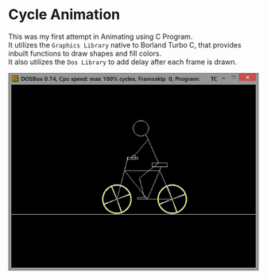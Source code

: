 # Cycle Animation

This was my first attempt in Animating using C Program.  
It utilizes the `Graphics Library` native to Borland Turbo C, that provides inbuilt functions to draw shapes and fill colors.  
It also utilizes the `Dos Library` to add delay after each frame is drawn.

![First Screenshot](https://github.com/LordZed400/Cycle-Animation/blob/master/Screenshot-1.png "Screenshot 1")
